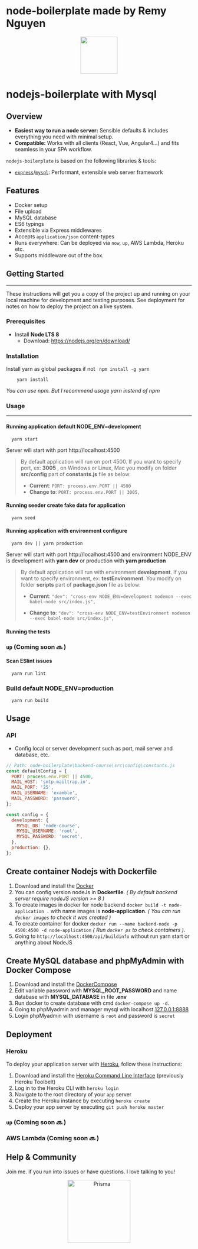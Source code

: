 # node-boilerplate made by Remy Nguyen
<p align="center"><img src="https://www.eddisrupt.com/img/nodejs.png" width="100" /></p>

# nodejs-boilerplate with Mysql

## Overview

* **Easiest way to run a node server:** Sensible defaults & includes everything you need with minimal setup.
* **Compatible:** Works with all clients (React, Vue, Angular4...) and fits seamless in your SPA workflow.

`nodejs-boilerplate` is based on the following libraries & tools:

* [`express`](https://github.com/expressjs/express)/[`mysql`](http://docs.sequelizejs.com): Performant, extensible web server framework

## Features

* Docker setup
* File upload
* MySQL database
* ES6 typings
* Extensible via Express middlewares
* Accepts `application/json` content-types
* Runs everywhere: Can be deployed via `now`, `up`, AWS Lambda, Heroku etc.
* Supports middleware out of the box.


## Getting Started
***
These instructions will get you a copy of the project up and running on your local machine for development and testing purposes. See deployment for notes on how to deploy the project on a live system.

### Prerequisites

- Install **Node LTS 8** 
  - Download: https://nodejs.org/en/download/


### Installation

  Install yarn as global packages if not ``` npm install -g yarn```
```
    yarn install
```
*You can use npm. But I recommend usage yarn instend of npm*

### Usage
***

#### Running application default NODE_ENV=development 

```
  yarn start
```

Server will start with port http://localhost:4500

> By default application will run on port 4500. If you want to specify port, ex: **3005** , on Windows or Linux, Mac you modify on folder **src/config** part of **constants.js** file as below:
>  - **Current**: ``` PORT: process.env.PORT || 4500 ```  
>  - **Change to**: ``` PORT: process.env.PORT || 3005, ```

#### Running seeder create fake data for application

```
  yarn seed
```

#### Running application with environment configure 

```
  yarn dev || yarn production
```

Server will start with port http://localhost:4500 and environment NODE_ENV is development with **yarn dev** or production with **yarn production**

> By default application will run with environment **development**. If you want to specify environment, ex: **testEnvironment**. You modify on folder **scripts** part of **package.json** file as below:
>  - **Current**: ``` "dev": "cross-env NODE_ENV=development nodemon --exec babel-node src/index.js", ```  
>
>  - **Change to**: ``` "dev": "cross-env NODE_ENV=testEnvironment nodemon --exec babel-node src/index.js", ```

 
    
#### Running the tests

### `up` (Coming soon 🔜 )

#### Scan ESlint issues

```
  yarn run lint
```

### Build default NODE_ENV=production

```
  yarn run build
```


## Usage

### API
* Config local or server development such as port, mail server and database, etc.
```js
// Path: node-boilerplate\backend-course\src\config\constants.js
const defaultConfig = {
  PORT: process.env.PORT || 4500,
  MAIL_HOST: 'smtp.mailtrap.io',
  MAIL_PORT: '25',
  MAIL_USERNAME: 'examble',
  MAIL_PASSWORD: 'password',
};

const config = {
  development: {
    MYSQL_DB: 'node-course',
    MYSQL_USERNAME: 'root',
    MYSQL_PASSWORD: 'secret',
  },
  production: {},
};

```
## Create container Nodejs with Dockerfile
1.  Download and install the [Docker](https://docs.docker.com/install/)
2.  You can config version nodeJs in **Dockerfile**. *( By default backend server require nodeJS version >= 8 )*
3.  To create images in docker for node backend `docker build -t node-application .` with name images is **node-application**. *( You can run `docker images` to check it was created )*
4.  To create container for docker `docker run --name backend-node -p 4500:4500 -d node-application` *( Run `docker ps` to check containers )*.
5.  Going to `http://localhost:4500/api/buildinfo` without run yarn start or anything about NodeJS

## Create MySQL database and phpMyAdmin with Docker Compose

1.  Download and install the [DockerCompose](https://docs.docker.com/compose/install/)
2.  Edit variable password with **MYSQL_ROOT_PASSWORD** and name database with **MYSQL_DATABASE** in file **.env**
3.  Run docker to create database with cmd `docker-compose up -d`.
4.  Going to phpMyadmin and manager mysql with localhost [127.0.0.1:8888](http://127.0.0.1:8888/)
5.  Login phpMyadmin with username is `root` and password is `secret`

## Deployment

### Heroku

To deploy your application server with [Heroku](https://heroku.com), follow these instructions:

1.  Download and install the [Heroku Command Line Interface](https://devcenter.heroku.com/articles/heroku-cli#download-and-install) (previously Heroku Toolbelt)
2.  Log in to the Heroku CLI with `heroku login`
3.  Navigate to the root directory of your `app` server
4.  Create the Heroku instance by executing `heroku create`
5.  Deploy your app server by executing `git push heroku master`

### `up` (Coming soon 🔜 )

### AWS Lambda (Coming soon 🔜 )

## Help & Community

Join me. if you run into issues or have questions. I love talking to you!

<p align="center"><a href="https://oss.prisma.io"><img src="https://imgur.com/IMU2ERq.png" alt="Prisma" height="170px"></a></p>
